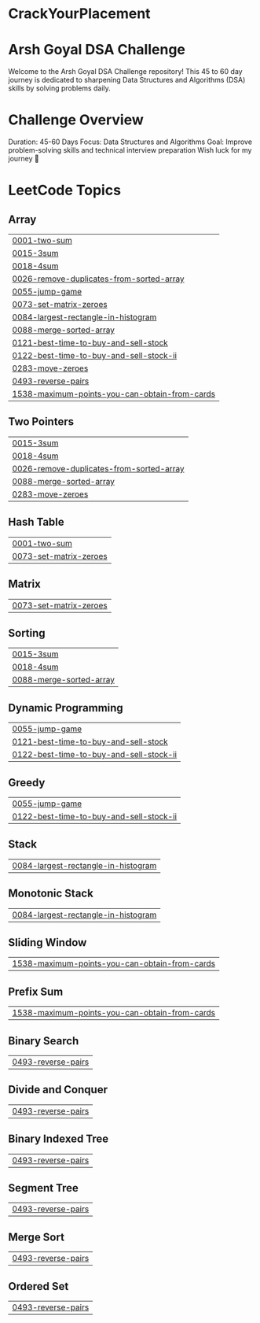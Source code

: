 # CrackYourPlacement

# Arsh Goyal DSA Challenge
Welcome to the Arsh Goyal DSA Challenge repository! This 45 to 60 day journey is dedicated to sharpening Data Structures and Algorithms (DSA) skills by solving problems daily.

# Challenge Overview
Duration: 45-60 Days Focus: Data Structures and Algorithms Goal: Improve problem-solving skills and technical interview preparation Wish luck for my journey 🎉

<!---LeetCode Topics Start-->
# LeetCode Topics
## Array
|  |
| ------- |
| [0001-two-sum](https://github.com/vashu-aggarwal/CrackYourPlacement/tree/master/0001-two-sum) |
| [0015-3sum](https://github.com/vashu-aggarwal/CrackYourPlacement/tree/master/0015-3sum) |
| [0018-4sum](https://github.com/vashu-aggarwal/CrackYourPlacement/tree/master/0018-4sum) |
| [0026-remove-duplicates-from-sorted-array](https://github.com/vashu-aggarwal/CrackYourPlacement/tree/master/0026-remove-duplicates-from-sorted-array) |
| [0055-jump-game](https://github.com/vashu-aggarwal/CrackYourPlacement/tree/master/0055-jump-game) |
| [0073-set-matrix-zeroes](https://github.com/vashu-aggarwal/CrackYourPlacement/tree/master/0073-set-matrix-zeroes) |
| [0084-largest-rectangle-in-histogram](https://github.com/vashu-aggarwal/CrackYourPlacement/tree/master/0084-largest-rectangle-in-histogram) |
| [0088-merge-sorted-array](https://github.com/vashu-aggarwal/CrackYourPlacement/tree/master/0088-merge-sorted-array) |
| [0121-best-time-to-buy-and-sell-stock](https://github.com/vashu-aggarwal/CrackYourPlacement/tree/master/0121-best-time-to-buy-and-sell-stock) |
| [0122-best-time-to-buy-and-sell-stock-ii](https://github.com/vashu-aggarwal/CrackYourPlacement/tree/master/0122-best-time-to-buy-and-sell-stock-ii) |
| [0283-move-zeroes](https://github.com/vashu-aggarwal/CrackYourPlacement/tree/master/0283-move-zeroes) |
| [0493-reverse-pairs](https://github.com/vashu-aggarwal/CrackYourPlacement/tree/master/0493-reverse-pairs) |
| [1538-maximum-points-you-can-obtain-from-cards](https://github.com/vashu-aggarwal/CrackYourPlacement/tree/master/1538-maximum-points-you-can-obtain-from-cards) |
## Two Pointers
|  |
| ------- |
| [0015-3sum](https://github.com/vashu-aggarwal/CrackYourPlacement/tree/master/0015-3sum) |
| [0018-4sum](https://github.com/vashu-aggarwal/CrackYourPlacement/tree/master/0018-4sum) |
| [0026-remove-duplicates-from-sorted-array](https://github.com/vashu-aggarwal/CrackYourPlacement/tree/master/0026-remove-duplicates-from-sorted-array) |
| [0088-merge-sorted-array](https://github.com/vashu-aggarwal/CrackYourPlacement/tree/master/0088-merge-sorted-array) |
| [0283-move-zeroes](https://github.com/vashu-aggarwal/CrackYourPlacement/tree/master/0283-move-zeroes) |
## Hash Table
|  |
| ------- |
| [0001-two-sum](https://github.com/vashu-aggarwal/CrackYourPlacement/tree/master/0001-two-sum) |
| [0073-set-matrix-zeroes](https://github.com/vashu-aggarwal/CrackYourPlacement/tree/master/0073-set-matrix-zeroes) |
## Matrix
|  |
| ------- |
| [0073-set-matrix-zeroes](https://github.com/vashu-aggarwal/CrackYourPlacement/tree/master/0073-set-matrix-zeroes) |
## Sorting
|  |
| ------- |
| [0015-3sum](https://github.com/vashu-aggarwal/CrackYourPlacement/tree/master/0015-3sum) |
| [0018-4sum](https://github.com/vashu-aggarwal/CrackYourPlacement/tree/master/0018-4sum) |
| [0088-merge-sorted-array](https://github.com/vashu-aggarwal/CrackYourPlacement/tree/master/0088-merge-sorted-array) |
## Dynamic Programming
|  |
| ------- |
| [0055-jump-game](https://github.com/vashu-aggarwal/CrackYourPlacement/tree/master/0055-jump-game) |
| [0121-best-time-to-buy-and-sell-stock](https://github.com/vashu-aggarwal/CrackYourPlacement/tree/master/0121-best-time-to-buy-and-sell-stock) |
| [0122-best-time-to-buy-and-sell-stock-ii](https://github.com/vashu-aggarwal/CrackYourPlacement/tree/master/0122-best-time-to-buy-and-sell-stock-ii) |
## Greedy
|  |
| ------- |
| [0055-jump-game](https://github.com/vashu-aggarwal/CrackYourPlacement/tree/master/0055-jump-game) |
| [0122-best-time-to-buy-and-sell-stock-ii](https://github.com/vashu-aggarwal/CrackYourPlacement/tree/master/0122-best-time-to-buy-and-sell-stock-ii) |
## Stack
|  |
| ------- |
| [0084-largest-rectangle-in-histogram](https://github.com/vashu-aggarwal/CrackYourPlacement/tree/master/0084-largest-rectangle-in-histogram) |
## Monotonic Stack
|  |
| ------- |
| [0084-largest-rectangle-in-histogram](https://github.com/vashu-aggarwal/CrackYourPlacement/tree/master/0084-largest-rectangle-in-histogram) |
## Sliding Window
|  |
| ------- |
| [1538-maximum-points-you-can-obtain-from-cards](https://github.com/vashu-aggarwal/CrackYourPlacement/tree/master/1538-maximum-points-you-can-obtain-from-cards) |
## Prefix Sum
|  |
| ------- |
| [1538-maximum-points-you-can-obtain-from-cards](https://github.com/vashu-aggarwal/CrackYourPlacement/tree/master/1538-maximum-points-you-can-obtain-from-cards) |
## Binary Search
|  |
| ------- |
| [0493-reverse-pairs](https://github.com/vashu-aggarwal/CrackYourPlacement/tree/master/0493-reverse-pairs) |
## Divide and Conquer
|  |
| ------- |
| [0493-reverse-pairs](https://github.com/vashu-aggarwal/CrackYourPlacement/tree/master/0493-reverse-pairs) |
## Binary Indexed Tree
|  |
| ------- |
| [0493-reverse-pairs](https://github.com/vashu-aggarwal/CrackYourPlacement/tree/master/0493-reverse-pairs) |
## Segment Tree
|  |
| ------- |
| [0493-reverse-pairs](https://github.com/vashu-aggarwal/CrackYourPlacement/tree/master/0493-reverse-pairs) |
## Merge Sort
|  |
| ------- |
| [0493-reverse-pairs](https://github.com/vashu-aggarwal/CrackYourPlacement/tree/master/0493-reverse-pairs) |
## Ordered Set
|  |
| ------- |
| [0493-reverse-pairs](https://github.com/vashu-aggarwal/CrackYourPlacement/tree/master/0493-reverse-pairs) |
<!---LeetCode Topics End-->